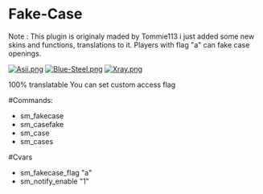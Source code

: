 # Fake-Case

Note : This plugin is originaly maded by Tommie113 i just added some new skins and functions, translations to it.
Players with flag "a" can fake case openings.

[![Asii.png](https://i.postimg.cc/xTdWyJGC/Asii.png)](https://postimg.cc/Rqjsv0D5)
[![Blue-Steel.png](https://i.postimg.cc/mgvJsmvz/Blue-Steel.png)](https://postimg.cc/w1k05QTg)
[![Xray.png](https://i.postimg.cc/5y2k3TCG/Xray.png)](https://postimg.cc/S2HrQZV7)
 
100% translatable
You can set custom access flag



#Commands:

- sm_fakecase
- sm_casefake
- sm_case
- sm_cases



#Cvars 

- sm_fakecase_flag "a"
- sm_notify_enable "1"
